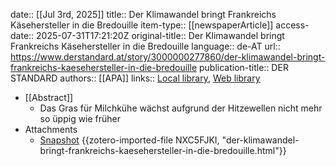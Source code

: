 date:: [[Jul 3rd, 2025]]
title:: Der Klimawandel bringt Frankreichs Käsehersteller in die Bredouille
item-type:: [[newspaperArticle]]
access-date:: 2025-07-31T17:21:20Z
original-title:: Der Klimawandel bringt Frankreichs Käsehersteller in die Bredouille
language:: de-AT
url:: https://www.derstandard.at/story/3000000277860/der-klimawandel-bringt-frankreichs-kaesehersteller-in-die-bredouille
publication-title:: DER STANDARD
authors:: [[APA]]
links:: [Local library](zotero://select/library/items/NWTB3DVF), [Web library](https://www.zotero.org/users/46463/items/NWTB3DVF)

- [[Abstract]]
	- Das Gras für Milchkühe wächst aufgrund der Hitzewellen nicht mehr so üppig wie früher
- Attachments
	- [Snapshot](https://www.derstandard.at/story/3000000277860/der-klimawandel-bringt-frankreichs-kaesehersteller-in-die-bredouille) {{zotero-imported-file NXC5FJKI, "der-klimawandel-bringt-frankreichs-kaesehersteller-in-die-bredouille.html"}}